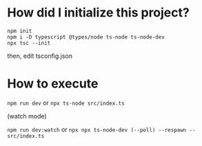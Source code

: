 # How did I initialize this project?

```
npm init
npm i -D typescript @types/node ts-node ts-node-dev
npx tsc --init
```

then, edit tsconfig.json

# How to execute

`npm run dev` or `npx ts-node src/index.ts`

(watch mode)

`npm run dev:watch` or `npx npx ts-node-dev (--poll) --respawn -- src/index.ts`
